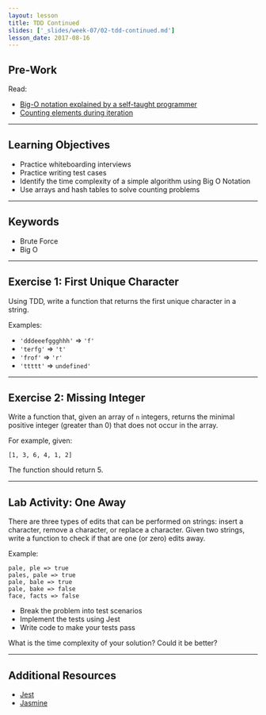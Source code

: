 ```yaml
---
layout: lesson
title: TDD Continued
slides: ['_slides/week-07/02-tdd-continued.md']
lesson_date: 2017-08-16
---
```


## Pre-Work

Read:

- [Big-O notation explained by a self-taught programmer](https://justin.abrah.ms/computer-science/big-o-notation-explained.html)
- [Counting elements during iteration](https://codility.com/media/train/2-CountingElements.pdf)

---

## Learning Objectives

- Practice whiteboarding interviews
- Practice writing test cases
- Identify the time complexity of a simple algorithm using Big O Notation
- Use arrays and hash tables to solve counting problems

---

## Keywords

- Brute Force
- Big O

---

## Exercise 1: First Unique Character

Using TDD, write a function that returns the first unique character in a string.


Examples:

- `'dddeeefggghhh'` => `'f'`
- `'terfg'` => `'t'`
- `'frof'` => `'r'`
- `'ttttt'` => `undefined'`

---

## Exercise 2: Missing Integer

Write a function that, given an array of `n` integers, returns the minimal positive integer (greater than 0) that does not occur in the array.

For example, given:

```
[1, 3, 6, 4, 1, 2]
```

The function should return 5.

---

## Lab Activity: One Away

There are three types of edits that can be performed on strings: insert a character, remove a character, or replace a character. Given two strings, write a function to check if that are one (or zero) edits away.

Example:
```
pale, ple => true
pales, pale => true
pale, bale => true
pale, bake => false
face, facts => false
```

- Break the problem into test scenarios
- Implement the tests using Jest
- Write code to make your tests pass

What is the time complexity of your solution? Could it be better?

---

## Additional Resources

- [Jest](https://facebook.github.io/jest/)
- [Jasmine](https://jasmine.github.io/)
